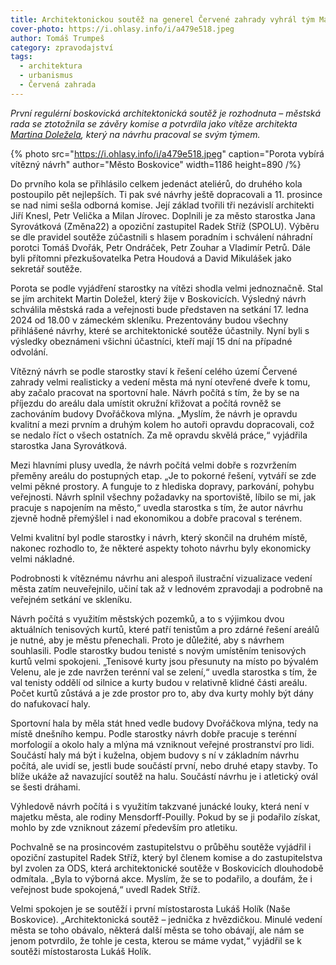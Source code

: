 ```yaml
---
title: Architektonickou soutěž na generel Červené zahrady vyhrál tým Martina Doležela
cover-photo: https://i.ohlasy.info/i/a479e518.jpeg
author: Tomáš Trumpeš
category: zpravodajství
tags:
  - architektura
  - urbanismus
  - Červená zahrada
---
```


*První regulérní boskovická architektonická soutěž je rozhodnuta – městská rada se ztotožnila se závěry komise a potvrdila jako vítěze architekta [Martina Doležela](https://www.martindolezel.com/), který na návrhu pracoval se svým týmem.*

{% photo src="https://i.ohlasy.info/i/a479e518.jpeg" caption="Porota vybírá vítězný návrh" author="Město Boskovice" width=1186 height=890 /%}

Do prvního kola se přihlásilo celkem jedenáct ateliérů, do druhého kola postoupilo pět nejlepších. Ti pak své návrhy ještě dopracovali a 11. prosince se nad nimi sešla odborná komise. Její základ tvořili tři nezávislí architekti Jiří Knesl, Petr Velička a Milan Jírovec. Doplnili je za město starostka Jana Syrovátková (Změna22) a opoziční zastupitel Radek Stříž (SPOLU). Výběru se dle pravidel soutěže zúčastnili s hlasem poradním i schválení náhradní porotci Tomáš Dvořák, Petr Ondráček, Petr Zouhar a Vladimír Petrů. Dále byli přítomni přezkušovatelka Petra Houdová a David Mikulášek jako sekretář soutěže.

Porota se podle vyjádření starostky na vítězi shodla velmi jednoznačně. Stal se jím architekt Martin Doležel, který žije v Boskovicích. Výsledný návrh schválila městská rada a veřejnosti bude představen na setkání 17. ledna 2024 od 18.00 v zámeckém skleníku. Prezentovány budou všechny přihlášené návrhy, které se architektonické soutěže účastnily. Nyní byli s výsledky obeznámeni všichni účastníci, kteří mají 15 dní na případné odvolání.

Vítězný návrh se podle starostky staví k řešení celého území Červené zahrady velmi realisticky a vedení města má nyní otevřené dveře k tomu, aby začalo pracovat na sportovní hale. Návrh počítá s tím, že by se na příjezdu do areálu dala umístit okružní křižovat a počítá rovněž se zachováním budovy Dvořáčkova mlýna. „Myslím, že návrh je opravdu kvalitní a mezi prvním a druhým kolem ho autoři opravdu dopracovali, což se nedalo říct o všech ostatních. Za mě opravdu skvělá práce,“ vyjádřila starostka Jana Syrovátková.

Mezi hlavními plusy uvedla, že návrh počítá velmi dobře s rozvržením přeměny areálu do postupných etap. „Je to pokorné řešení, vytváří se zde velmi pěkné prostory. A funguje to z hlediska dopravy, parkování, pohybu veřejnosti. Návrh splnil všechny požadavky na sportoviště, líbilo se mi, jak pracuje s napojením na město,“ uvedla starostka s tím, že autor návrhu zjevně hodně přemýšlel i nad ekonomikou a dobře pracoval s terénem.

Velmi kvalitní byl podle starostky i návrh, který skončil na druhém místě, nakonec rozhodlo to, že některé aspekty tohoto návrhu byly ekonomicky velmi nákladné. 

Podrobnosti k vítěznému návrhu ani alespoň ilustrační vizualizace vedení města zatím neuveřejnilo, učiní tak až v lednovém zpravodaji a podrobně na veřejném setkání ve skleníku. 

Návrh počítá s využitím městských pozemků, a to s výjimkou dvou aktuálních tenisových kurtů, které patří tenistům a pro zdárné řešení areálů je nutné, aby je městu přenechali. Proto je důležité, aby s návrhem souhlasili. Podle starostky budou tenisté s novým umístěním tenisových kurtů velmi spokojeni. „Tenisové kurty jsou přesunuty na místo po bývalém Velenu, ale je zde navržen terénní val se zelení,“ uvedla starostka s tím, že val tenisty oddělí od silnice a kurty budou v relativně klidné části areálu. Počet kurtů zůstává a je zde prostor pro to, aby dva kurty mohly být dány do nafukovací haly.

Sportovní hala by měla stát hned vedle budovy Dvořáčkova mlýna, tedy na místě dnešního kempu. Podle starostky návrh dobře pracuje s terénní morfologií a okolo haly a mlýna má vzniknout veřejné prostranství pro lidi. Součástí haly má být i kuželna, objem budovy s ní v základním návrhu počítá, ale uvidí se, jestli bude součástí první, nebo druhé etapy stavby. To blíže ukáže až navazující soutěž na halu. Součástí návrhu je i atletický ovál se šesti dráhami.

Výhledově návrh počítá i s využitím takzvané junácké louky, která není v majetku města, ale rodiny Mensdorff-Pouilly. Pokud by se ji podařilo získat, mohlo by zde vzniknout zázemí především pro atletiku.

Pochvalně se na prosincovém zastupitelstvu o průběhu soutěže vyjádřil i opoziční zastupitel Radek Stříž, který byl členem komise a do zastupitelstva byl zvolen za ODS, která architektonické soutěže v Boskovicích dlouhodobě odmítala. „Byla to výborná akce. Myslím, že se to podařilo, a doufám, že i veřejnost bude spokojená,“ uvedl Radek Stříž.

Velmi spokojen je se soutěží i první místostarosta Lukáš Holík (Naše Boskovice). „Architektonická soutěž – jednička z hvězdičkou. Minulé vedení města se toho obávalo, některá další města se toho obávají, ale nám se jenom potvrdilo, že tohle je cesta, kterou se máme vydat,“ vyjádřil se k soutěži místostarosta Lukáš Holík.